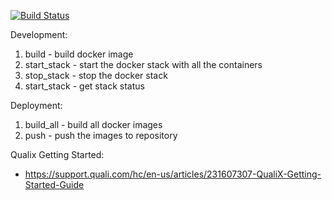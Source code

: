 
[![Build Status](https://travis-ci.com/reubinoff/temp.svg?branch=master)](https://travis-ci.com/reubinoff/temp)


Development:
1) build - build docker image
2) start_stack - start the docker stack with all the containers
3) stop_stack - stop the docker stack
4) start_stack - get stack status

Deployment:
1) build_all - build all docker images
2) push - push the images to repository


Qualix Getting Started:
- https://support.quali.com/hc/en-us/articles/231607307-QualiX-Getting-Started-Guide

